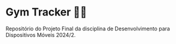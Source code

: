 # Gym Tracker 🏋🏽
Repositório do Projeto Final da disciplina de Desenvolvimento para Dispositivos Móveis 2024/2.
